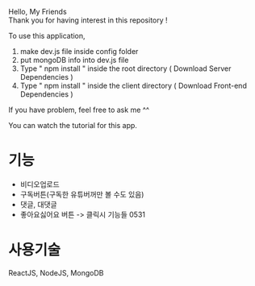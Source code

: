 Hello, My Friends  
Thank you for having interest in this repository ! 

To use this application, 


1. make dev.js file inside config folder 
2. put mongoDB info into dev.js file 
3. Type  " npm install " inside the root directory  ( Download Server Dependencies ) 
4. Type " npm install " inside the client directory ( Download Front-end Dependencies )


If you have problem, feel free to ask me ^^ 

You can watch the tutorial for this app.

# 기능
- 비디오업로드
- 구독버튼(구독한 유튜버꺼만 볼 수도 있음)
- 댓글, 대댓글
- 좋아요싫어요 버튼
-> 클릭시 기능들 0531

# 사용기술
ReactJS, NodeJS, MongoDB
